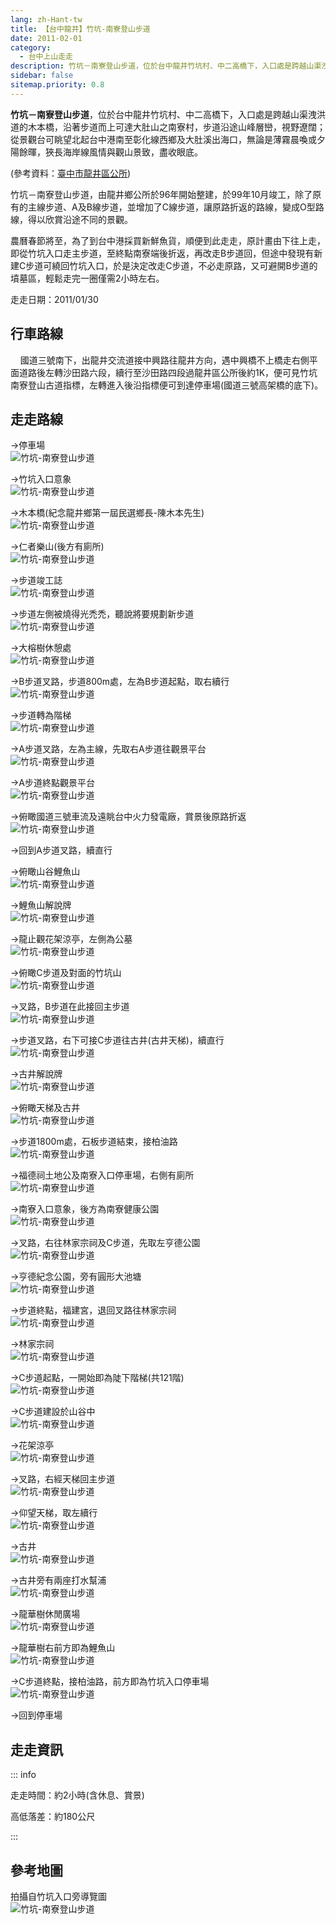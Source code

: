 ```yaml
---
lang: zh-Hant-tw
title: 【台中龍井】竹坑-南寮登山步道
date: 2011-02-01
category: 
  - 台中上山走走
description: 竹坑－南寮登山步道，位於台中龍井竹坑村、中二高橋下，入口處是跨越山渠洩洪道的木本橋，沿著步道而上可達大肚山之南寮村，步道沿途山峰層巒，視野遼闊；從景觀台可眺望北起台中港南至彰化線西鄉及大肚溪出海口，無論是薄霧晨喚或夕陽餘暉，狹長海岸線風情與觀山景致，盡收眼底。
sidebar: false
sitemap.priority: 0.8
---
```


**竹坑－南寮登山步道**，位於台中龍井竹坑村、中二高橋下，入口處是跨越山渠洩洪道的木本橋，沿著步道而上可達大肚山之南寮村，步道沿途山峰層巒，視野遼闊；從景觀台可眺望北起台中港南至彰化線西鄉及大肚溪出海口，無論是薄霧晨喚或夕陽餘暉，狹長海岸線風情與觀山景致，盡收眼底。

(參考資料：[臺中市龍井區公所](http://www.lungjing.gov.tw/lungjing_04-1.asp?viid=13))

<!-- more -->

竹坑－南寮登山步道，由龍井鄉公所於96年開始整建，於99年10月竣工，除了原有的主線步道、A及B線步道，並增加了C線步道，讓原路折返的路線，變成O型路線，得以欣賞沿途不同的景觀。  

農曆春節將至，為了到台中港採買新鮮魚貨，順便到此走走，原計畫由下往上走，即從竹坑入口走主步道，至終點南寮端後折返，再改走B步道回，但途中發現有新建C步道可繞回竹坑入口，於是決定改走C步道，不必走原路，又可避開B步道的墳墓區，輕鬆走完一圈僅需2小時左右。

走走日期：2011/01/30

## 行車路線
    國道三號南下，出龍井交流道接中興路往龍井方向，遇中興橋不上橋走右側平面道路後左轉沙田路六段，續行至沙田路四段過龍井區公所後約1K，便可見竹坑南寮登山古道指標，左轉進入後沿指標便可到達停車場(國道三號高架橋的底下)。

## 走走路線
→停車場  
![竹坑-南寮登山步道](https://1013399.github.io/image-5/263/176729466_l.jpg)

→竹坑入口意象  
![竹坑-南寮登山步道](https://1013399.github.io/image-5/263/176729470_l.jpg)

→木本橋(紀念龍井鄉第一屆民選鄉長-陳木本先生)  
![竹坑-南寮登山步道](https://1013399.github.io/image-5/263/176729471_l.jpg)

→仁者樂山(後方有廁所)  
![竹坑-南寮登山步道](https://1013399.github.io/image-5/263/176729472_l.jpg)

→步道竣工誌  
![竹坑-南寮登山步道](https://1013399.github.io/image-5/263/176729476_l.jpg)

→步道左側被燒得光禿禿，聽說將要規劃新步道  
![竹坑-南寮登山步道](https://1013399.github.io/image-5/263/176729477_l.jpg)

→大榕樹休憩處  
![竹坑-南寮登山步道](https://1013399.github.io/image-5/263/176729479_l.jpg)

→B步道叉路，步道800m處，左為B步道起點，取右續行  
![竹坑-南寮登山步道](https://1013399.github.io/image-5/263/176729480_l.jpg)

→步道轉為階梯  
![竹坑-南寮登山步道](https://1013399.github.io/image-5/263/176729481_l.jpg)

→A步道叉路，左為主線，先取右A步道往觀景平台  
![竹坑-南寮登山步道](https://1013399.github.io/image-5/263/176729483_l.jpg)

→A步道終點觀景平台  
![竹坑-南寮登山步道](https://1013399.github.io/image-5/263/176729485_l.jpg)

→俯瞰國道三號車流及遠眺台中火力發電廠，賞景後原路折返  
![竹坑-南寮登山步道](https://1013399.github.io/image-5/263/176729488_l.jpg)

→回到A步道叉路，續直行

→俯瞰山谷鯉魚山  
![竹坑-南寮登山步道](https://1013399.github.io/image-5/263/176729489_l.jpg)

→鯉魚山解說牌  
![竹坑-南寮登山步道](https://1013399.github.io/image-5/263/176729491_l.jpg)

→龍止觀花架涼亭，左側為公墓  
![竹坑-南寮登山步道](https://1013399.github.io/image-5/263/176729493_l.jpg)

→俯瞰C步道及對面的竹坑山  
![竹坑-南寮登山步道](https://1013399.github.io/image-5/263/176729495_l.jpg)

→叉路，B步道在此接回主步道  
![竹坑-南寮登山步道](https://1013399.github.io/image-5/263/176729496_l.jpg)

→步道叉路，右下可接C步道往古井(古井天梯)，續直行  
![竹坑-南寮登山步道](https://1013399.github.io/image-5/263/176729498_l.jpg)

→古井解說牌  
![竹坑-南寮登山步道](https://1013399.github.io/image-5/263/176729501_l.jpg)

→俯瞰天梯及古井  
![竹坑-南寮登山步道](https://1013399.github.io/image-5/263/176729503_l.jpg)

→步道1800m處，石板步道結束，接柏油路  
![竹坑-南寮登山步道](https://1013399.github.io/image-5/263/176729505_l.jpg)

→福德祠土地公及南寮入口停車場，右側有廁所  
![竹坑-南寮登山步道](https://1013399.github.io/image-5/263/176729507_l.jpg)

→南寮入口意象，後方為南寮健康公園  
![竹坑-南寮登山步道](https://1013399.github.io/image-5/263/176729508_l.jpg)

→叉路，右往林家宗祠及C步道，先取左亨德公園  
![竹坑-南寮登山步道](https://1013399.github.io/image-5/263/176729515_l.jpg)

→亨德紀念公園，旁有圓形大池塘  
![竹坑-南寮登山步道](https://1013399.github.io/image-5/263/176729509_l.jpg)

→步道終點，福建宮，退回叉路往林家宗祠  
![竹坑-南寮登山步道](https://1013399.github.io/image-5/263/176729514_l.jpg)

→林家宗祠  
![竹坑-南寮登山步道](https://1013399.github.io/image-5/263/176729517_l.jpg)

→C步道起點，一開始即為陡下階梯(共121階)  
![竹坑-南寮登山步道](https://1013399.github.io/image-5/263/176729518_l.jpg)

→C步道建設於山谷中  
![竹坑-南寮登山步道](https://1013399.github.io/image-5/263/176729521_l.jpg)

→花架涼亭  
![竹坑-南寮登山步道](https://1013399.github.io/image-5/263/176729522_l.jpg)

→叉路，右經天梯回主步道  
![竹坑-南寮登山步道](https://1013399.github.io/image-5/263/176729523_l.jpg)

→仰望天梯，取左續行  
![竹坑-南寮登山步道](https://1013399.github.io/image-5/263/176729525_l.jpg)

→古井  
![竹坑-南寮登山步道](https://1013399.github.io/image-5/263/176729527_l.jpg)

→古井旁有兩座打水幫浦  
![竹坑-南寮登山步道](https://1013399.github.io/image-5/263/176729531_l.jpg)

→龍華樹休閒廣場  
![竹坑-南寮登山步道](https://1013399.github.io/image-5/263/176729533_l.jpg)

→龍華樹右前方即為鯉魚山  
![竹坑-南寮登山步道](https://1013399.github.io/image-5/263/176729534_l.jpg)

→C步道終點，接柏油路，前方即為竹坑入口停車場  
![竹坑-南寮登山步道](https://1013399.github.io/image-5/263/176729535_l.jpg)

→回到停車場


## 走走資訊

::: info

走走時間：約2小時(含休息、賞景)

高低落差：約180公尺

:::

## 參考地圖
拍攝自竹坑入口旁導覽圖  
![竹坑-南寮登山步道](https://1013399.github.io/image-5/263/176729546_l.jpg)